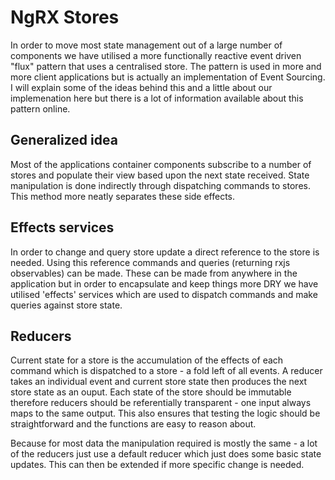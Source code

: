 # NgRX Stores

In order to move most state management out of a large number of components we have utilised a more
functionally reactive event driven "flux" pattern that uses a centralised store.  The pattern is used in more and more
client applications but is actually an implementation of Event Sourcing.  I will explain some of the ideas behind this and a little about
our implemenation here but there is a lot of information available about this pattern online.

## Generalized idea

Most of the applications container components subscribe to a number of stores and populate their view based upon the next state received.
State manipulation is done indirectly through dispatching commands to stores.  This method more neatly separates these side effects.


## Effects services

In order to change and query store update a direct reference to the store is needed.  Using this reference commands and queries (returning rxjs observables)
can be made.  These can be made from anywhere in the application but in order to encapsulate and keep things more DRY we have
utilised 'effects' services which are used to dispatch commands and make queries against store state.

## Reducers

Current state for a store is the accumulation of the effects of each command which is dispatched to a store - a fold left of all
events.  A reducer takes an individual event and current store state then produces the next store state as an ouput.  Each state of the
store should be immutable therefore reducers should be referentially transparent - one input always maps to the same output.  This
also ensures that testing the logic should be straightforward and the functions are easy to reason about.

Because for most data the manipulation required is mostly the same - a lot of the reducers just use a default reducer which just does some basic
state updates.  This can then be extended if more specific change is needed.
